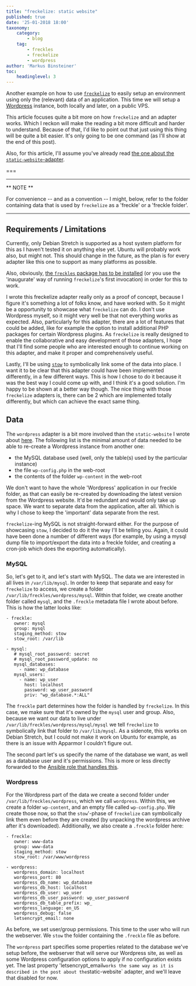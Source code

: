 ```yaml
---
title: "freckelize: static website"
published: true
date: '25-01-2018 18:00'
taxonomy:
    category:
        - blog
    tag:
        - freckles
        - freckelize
        - wordpress
author: 'Markus Binsteiner'
toc:
    headinglevel: 3
---
```


Another example on how to use [`freckelize`](https://docs.freckles.io/en/latest/freckelize_command.html) to easily setup an environment using only the (relevant) data of an application. This time we will setup a [Wordpress](https://wordpress.com) instance, both locally and later, on a public VPS.

This article focuses quite a bit more on how `freckelize` and an adapter works. Which I reckon will make the reading a bit more difficult and harder to understand. Because of that, I'd like to point out that just using this thing will be quite a bit easier. It's only going to be one command (as I'll show at the end of this post).

Also, for this article, I'll assume you've already read [the one about the `static-website`-adapter](/blog/example-static-website).

===

---
** NOTE **

For convenience -- and as a convention -- I might, below, refer to the folder containing data that is used by `freckelize` as a 'freckle' or a 'freckle folder'.

---

## Requirements / Limitations

Currently, only Debian Stretch is supported as a host system platform for this as I haven't tested it on anything else yet. Ubuntu will probably work also, but might not. This should change in the future, as the plan is for every adapter like this one to support as many platforms as possible. 

Also, obviously, [the `freckles` package has to be installed](https://docs.freckles.io/en/latest/bootstrap.html) (or you use the 'inaugurate' way of running `freckelize`'s first invocation) in order for this to work.

I wrote this freckelize adapter really only as a proof of concept, because I figure it's something a lot of folks know, and have worked with. So it might be a opportunity to showcase what `freckelize` can do. I don't use Wordpress myself, so it might very well be that not everything works as expected.
Also, particularly for this adapter, there are a lot of features that could be added, like for example the option to install additional PHP packages for certain Wordpress plugins. As `freckelize` is really designed to enable the collaborative and easy development of those adapters, I hope that I'll find some people who are interested enough to continue working on this adapter, and make it proper and comprehensively useful.

Lastly, I'll be using [`stow`](https://www.gnu.org/software/stow/) to symbolically link some of the data into place. I want it to be clear that this adapter could have been implemented differently, in a few different ways. This is how I chose to do it because it was the best way I could come up with, and I think it's a good solution. I'm happy to be shown at a better way though. The nice thing with those `freckelize` adapters is, there can be 2 which are implemented totally differently, but which can achieve the exact same thing.

## Data

The `wordpress` adapter is a bit more involved than the `static-website` I wrote about [here](/blog/example-static-website). The following list is the minimal amount of data needed to be able to re-create a Wordpress instance from another one:

- the MySQL database used (well, only the table(s) used by the particular instance)
- the file `wp-config.php` in the web-root
- the contents of the folder `wp-content` in the web-root

We don't want to have the whole 'Wordpress' application in our freckle folder, as that can easily be re-created by downloading the latest version from the Wordpress website. It'd be redundant and would only take up space. We want to separate data from the application, after all. Which is why I chose to keep the 'important' data separate from the rest.

`freckelize`-ing MySQL is not straight-forward either. For the purpose of showcasing `stow`, I decided to do it the way I'll be telling you. Again, it could have been done a number of different ways (for example, by using a mysql dump file to import/export the data into a freckle folder, and creating a cron-job which does the exporting automatically).

### MySQL

So, let's get to it, and let's start with MySQL. The data we are interested in all lives in `/var/lib/mysql`. In order to keep that separate and easy for `freckelize` to access, we create a folder `/var/lib/freckles/wordpress/mysql`. Within that folder, we create another folder called `mysql`, and the `.freckle` metadata file I wrote about before. This is how the latter looks like:

```
- freckle:
   owner: mysql
   group: mysql
   staging_method: stow
   stow_root: /var/lib

- mysql:
   # mysql_root_password: secret
   # mysql_root_password_update: no
   mysql_databases:
     - name: wp_database
   mysql_users:
     - name: wp_user
       host: localhost
       password: wp_user_password
       priv: "wp_database.*:ALL"
```

The `freckle` part determines how the folder is handled by `freckelize`. In this case, we make sure that it's owned by the `mysql` user and group. Also, because we want our data to live under `/var/lib/freckles/wordpress/mysql/mysql` we tell `freckelize` to symbolically link that folder to `/var/lib/mysql`. As a sidenote, this works on Debian Stretch, but I could not make it work on Ubuntu for example, as there is an issue with Apparmor I couldn't figure out.

The second part let's us specify the name of the database we want, as well as a database user and it's permissions. This is more or less directly forwarded to the [Ansible role that handles this](https://github.com/geerlingguy/ansible-role-mysql).

### Wordpress

For the Wordpress part of the data we create a second folder under `/var/lib/freckles/wordpress`, which we call `wordpress`. Within this, we create a folder `wp-content`, and an empty file called `wp-config.php`. We create those now, so that the `stow`'-phase of `freckelize` can symbolically link them even before they are created (by unpacking the wordpress archive after it's downloaded). Additionally, we also create a `.freckle` folder here:

```
- freckle:
   owner: www-data
   group: www-data
   staging_method: stow
   stow_root: /var/www/wordpress

- wordpress:
   wordpress_domain: localhost
   wordpress_port: 80
   wordpress_db_name: wp_database
   wordpress_db_host: localhost
   wordpress_db_user: wp_user
   wordpress_db_user_password: wp_user_password
   wordpress_db_table_prefix: wp_
   wordpress_language: en_US
   wordpress_debug: false
   letsencrypt_email: none
```

As before, we set user/group permissions. This time to the user who will run the webserver. We `stow` the folder containing the `.freckle` file as before.

The `wordpress` part specifies some properties related to the database we've setup before, the webserver that will serve our Wordpress site, as well as some Wordpress configuration options to apply if no configuration exists yet. The last property 'letsencrypt_email` works the same way as it is described in the post about the `static-website` adapter, and we'll leave that disabled for now.
